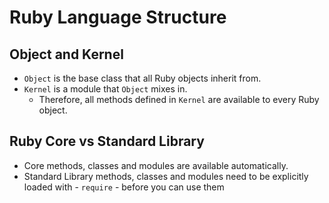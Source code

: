 # Ruby Language Structure

## Object and Kernel
- `Object` is the base class that all Ruby objects inherit from.
- `Kernel` is a module that `Object` mixes in.
  - Therefore, all methods defined in `Kernel` are available to every Ruby object.

## Ruby Core vs Standard Library
- Core methods, classes and modules are available automatically.
- Standard Library methods, classes and modules need to be explicitly loaded with - `require` - before you can use them

